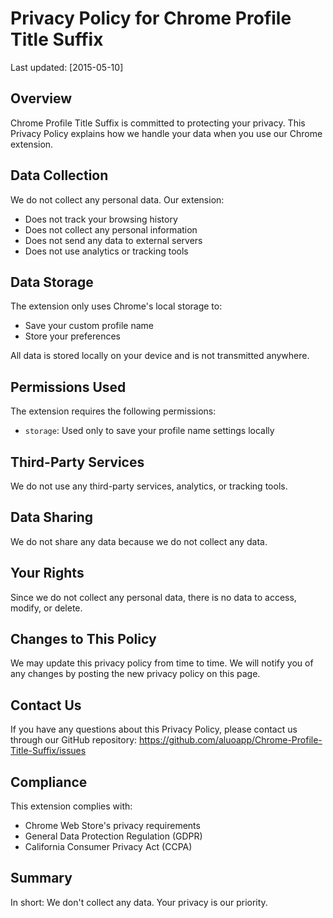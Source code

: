 # Privacy Policy for Chrome Profile Title Suffix

Last updated: [2015-05-10]

## Overview

Chrome Profile Title Suffix is committed to protecting your privacy. This Privacy Policy explains how we handle your data when you use our Chrome extension.

## Data Collection

We do not collect any personal data. Our extension:
- Does not track your browsing history
- Does not collect any personal information
- Does not send any data to external servers
- Does not use analytics or tracking tools

## Data Storage

The extension only uses Chrome's local storage to:
- Save your custom profile name
- Store your preferences

All data is stored locally on your device and is not transmitted anywhere.

## Permissions Used

The extension requires the following permissions:
- `storage`: Used only to save your profile name settings locally

## Third-Party Services

We do not use any third-party services, analytics, or tracking tools.

## Data Sharing

We do not share any data because we do not collect any data.

## Your Rights

Since we do not collect any personal data, there is no data to access, modify, or delete.

## Changes to This Policy

We may update this privacy policy from time to time. We will notify you of any changes by posting the new privacy policy on this page.

## Contact Us

If you have any questions about this Privacy Policy, please contact us through our GitHub repository:
https://github.com/aluoapp/Chrome-Profile-Title-Suffix/issues

## Compliance

This extension complies with:
- Chrome Web Store's privacy requirements
- General Data Protection Regulation (GDPR)
- California Consumer Privacy Act (CCPA)

## Summary

In short: We don't collect any data. Your privacy is our priority.
